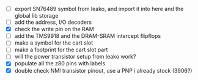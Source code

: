 - [ ] export SN76489 symbol from leako, and import it into here and the global lib storage
- [ ] add the address, I/O decoders
- [x] check the write pin on the RAM
- [ ] add the TMS9918 and the DRAM-SRAM intercept flipflops
- [ ] make a symbol for the cart slot
- [ ] make a footprint for the cart slot part
- [ ] will the power transistor setup from leako work?
- [x] populate all the z80 pins with labels
- [x] double check NMI transistor pinout, use a PNP i already stock (3906?)
